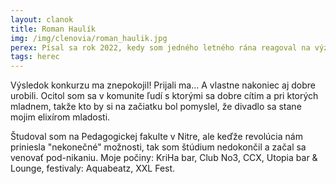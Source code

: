 ```yaml
---
layout: clanok
title: Roman Haulík
img: /img/clenovia/roman_haulik.jpg
perex: Písal sa rok 2022, kedy som jedného letného rána reagoval na výzvu divadla Paradox a prihlásil sa do konkurzu mailom, v ktorom som jasne vyzval konkurznú komisiu, aby ma vyliečili z mojej utkvelej predstavy, že by som mohol hrať divadlo. 
tags: herec
---
```


Výsledok konkurzu ma znepokojil! Prijali ma... A vlastne nakoniec aj dobre urobili. Ocitol som sa v komunite ľudí s ktorými sa dobre cítim a pri ktorých mladnem, takže kto by si na začiatku bol pomyslel, že divadlo sa stane mojim elixírom mladosti. 

Študoval som na Pedagogickej fakulte v Nitre, ale keďže revolúcia nám priniesla "nekonečné" možnosti, tak som štúdium nedokončil a začal sa venovať pod-nikaniu. Moje počiny: KriHa bar, Club No3, CCX, Utopia bar & Lounge, festivaly: Aquabeatz, XXL Fest. 